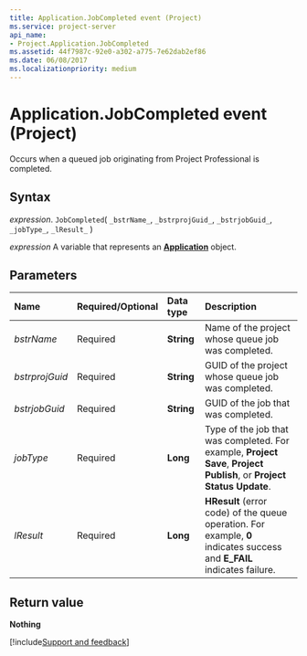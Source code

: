 ```yaml
---
title: Application.JobCompleted event (Project)
ms.service: project-server
api_name:
- Project.Application.JobCompleted
ms.assetid: 44f7987c-92e0-a302-a775-7e62dab2ef86
ms.date: 06/08/2017
ms.localizationpriority: medium
---
```



# Application.JobCompleted event (Project)

Occurs when a queued job originating from Project Professional is completed.


## Syntax

_expression_. `JobCompleted`( `_bstrName_`, `_bstrprojGuid_`, `_bstrjobGuid_`, `_jobType_`, `_lResult_` )

_expression_ A variable that represents an **[Application](Project.Application.md)** object.


## Parameters



|Name|Required/Optional|Data type|Description|
|:-----|:-----|:-----|:-----|
| _bstrName_|Required|**String**|Name of the project whose queue job was completed.|
| _bstrprojGuid_|Required|**String**|GUID of the project whose queue job was completed.|
| _bstrjobGuid_|Required|**String**|GUID of the job that was completed.|
| _jobType_|Required|**Long**|Type of the job that was completed. For example, **Project Save**, **Project Publish**, or **Project Status Update**.|
| _lResult_|Required|**Long**|**HResult** (error code) of the queue operation. For example, **0** indicates success and **E_FAIL** indicates failure.|

## Return value

**Nothing**

[!include[Support and feedback](~/includes/feedback-boilerplate.md)]